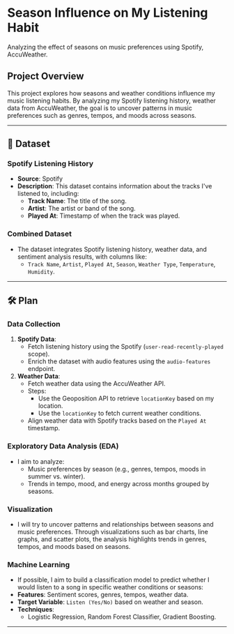 
# Season Influence on My Listening Habit

Analyzing the effect of seasons on music preferences using Spotify, AccuWeather.

## Project Overview

This project explores how seasons and weather conditions influence my music listening habits. By analyzing my Spotify listening history, weather data from AccuWeather, the goal is to uncover patterns in music preferences such as genres, tempos, and moods across seasons.

---

## 📂 **Dataset**
### **Spotify Listening History**
- **Source**: Spotify
- **Description**: This dataset contains information about the tracks I've listened to, including:
  - **Track Name**: The title of the song.
  - **Artist**: The artist or band of the song.
  - **Played At**: Timestamp of when the track was played.

### **Combined Dataset**
- The dataset integrates Spotify listening history, weather data, and sentiment analysis results, with columns like:
  - `Track Name`, `Artist`, `Played At`, `Season`, `Weather Type`, `Temperature`, `Humidity`.

---

## 🛠️ **Plan**

### **Data Collection**
1. **Spotify Data**:
   - Fetch listening history using the Spotify (`user-read-recently-played` scope).
   - Enrich the dataset with audio features using the `audio-features` endpoint.
2. **Weather Data**:
   - Fetch weather data using the AccuWeather API.
   - Steps:
     - Use the Geoposition API to retrieve `locationKey` based on my location.
     - Use the `locationKey` to fetch current weather conditions.
   - Align weather data with Spotify tracks based on the `Played At` timestamp.

### **Exploratory Data Analysis (EDA)**
- I aim to analyze:
  - Music preferences by season (e.g., genres, tempos, moods in summer vs. winter).
  - Trends in tempo, mood, and energy across months grouped by seasons.

### **Visualization**
- I will try to uncover patterns and relationships between seasons and music preferences. Through visualizations such as bar charts, line graphs, and scatter plots, the analysis highlights trends in genres, tempos, and moods based on seasons.


### **Machine Learning**
- If possible, I aim to build a classification model to predict whether I would listen to a song in specific weather conditions or seasons:
- **Features**: Sentiment scores, genres, tempos, weather data.
- **Target Variable**: `Listen (Yes/No)` based on weather and season.
- **Techniques**:
  - Logistic Regression, Random Forest Classifier, Gradient Boosting.

---
